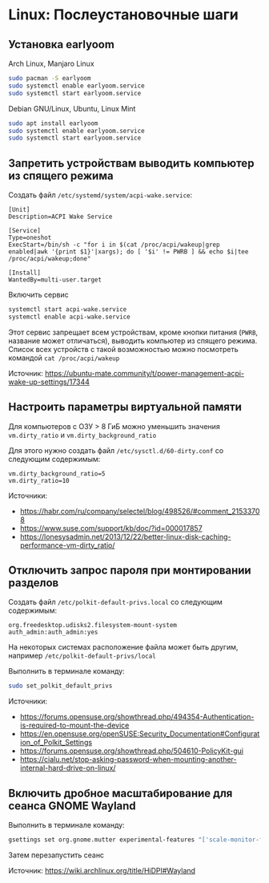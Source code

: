 # Linux: Послеустановочные шаги

## Установка earlyoom

Arch Linux, Manjaro Linux

```sh
sudo pacman -S earlyoom
sudo systemctl enable earlyoom.service
sudo systemctl start earlyoom.service
```

Debian GNU/Linux, Ubuntu, Linux Mint

```sh
sudo apt install earlyoom
sudo systemctl enable earlyoom.service
sudo systemctl start earlyoom.service
```

## Запретить устройствам выводить компьютер из спящего режима

Создать файл `/etc/systemd/system/acpi-wake.service`:

```
[Unit]
Description=ACPI Wake Service

[Service]
Type=oneshot
ExecStart=/bin/sh -c "for i in $(cat /proc/acpi/wakeup|grep enabled|awk '{print $1}'|xargs); do [ '$i' != PWRB ] && echo $i|tee /proc/acpi/wakeup;done"

[Install]
WantedBy=multi-user.target
```

Включить сервис

```sh
systemctl start acpi-wake.service
systemctl enable acpi-wake.service
```

Этот сервис запрещает всем устройствам, кроме кнопки питания (`PWRB`, название может отличаться), выводить компьютер из спящего режима. Список всех устройств с такой возможностью можно посмотреть командой `cat /proc/acpi/wakeup`

Источник: https://ubuntu-mate.community/t/power-management-acpi-wake-up-settings/17344

## Настроить параметры виртуальной памяти

Для компьютеров с ОЗУ > 8 ГиБ можно уменьшить значения `vm.dirty_ratio` и `vm.dirty_background_ratio`

Для этого нужно создать файл `/etc/sysctl.d/60-dirty.conf` со следующим содержимым:

```
vm.dirty_background_ratio=5
vm.dirty_ratio=10
```

Источники:

- https://habr.com/ru/company/selectel/blog/498526/#comment_21533708
- https://www.suse.com/support/kb/doc/?id=000017857
- https://lonesysadmin.net/2013/12/22/better-linux-disk-caching-performance-vm-dirty_ratio/

## Отключить запрос пароля при монтировании разделов

Создать файл `/etc/polkit-default-privs.local` со следующим содержимым:

```
org.freedesktop.udisks2.filesystem-mount-system auth_admin:auth_admin:yes
```

На некоторых системах расположение файла может быть другим, например `/etc/polkit-default-privs/local`

Выполнить в терминале команду:

```sh
sudo set_polkit_default_privs
```

Источники:

- https://forums.opensuse.org/showthread.php/494354-Authentication-is-required-to-mount-the-device
- https://en.opensuse.org/openSUSE:Security_Documentation#Configuration_of_Polkit_Settings
- https://forums.opensuse.org/showthread.php/504610-PolicyKit-gui
- https://cialu.net/stop-asking-password-when-mounting-another-internal-hard-drive-on-linux/

## Включить дробное масштабирование для сеанса GNOME Wayland

Выполнить в терминале команду:

```sh
gsettings set org.gnome.mutter experimental-features "['scale-monitor-framebuffer']"
```

Затем перезапустить сеанс

Источник: https://wiki.archlinux.org/title/HiDPI#Wayland
